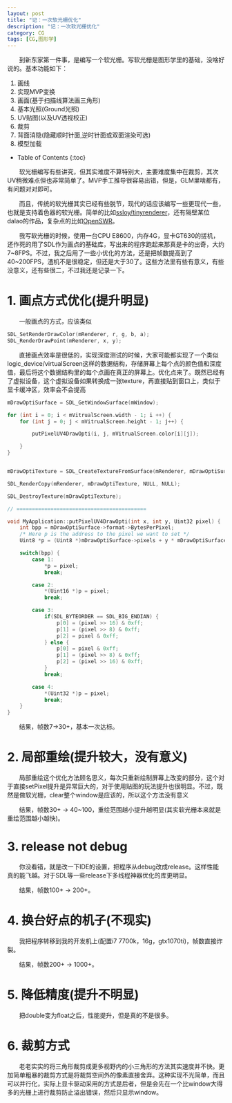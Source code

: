 ```yaml
---
layout: post
title: "记：一次软光栅优化"
description: "记：一次软光栅优化"
category: CG
tags: [CG,图形学]
---
```


&nbsp; &nbsp; &nbsp; &nbsp;到新东家第一件事，是编写一个软光栅。写软光栅是图形学里的基础，没啥好说的。基本功能如下：

1. 画线
2. 实现MVP变换
3. 画面(基于扫描线算法画三角形)
4. 基本光照(Ground光照)
5. UV贴图(以及UV透视校正)
6. 裁剪
7. 背面消隐(隐藏顺时针面,逆时针面或双面渲染可选)
8. 模型加载

<!-- more -->

* Table of Contents
{:toc}

&nbsp; &nbsp; &nbsp; &nbsp;软光栅编写有些讲究，但其实难度不算特别大，主要难度集中在裁剪，其次UV稍微难点但也非常简单了。MVP手工推导很容易出错，但是，GLM里啥都有，有问题对对即可。

&nbsp; &nbsp; &nbsp; &nbsp;而且，传统的软光栅其实已经有些脱节，现代的话应该编写一些更现代一些，也就是支持着色器的软光栅。简单的比如[ssloy/tinyrenderer](https://github.com/ssloy/tinyrenderer)，还有隔壁某位dalao的作品，复杂点的比如[OpenSWR](http://openswr.org/)。

&nbsp; &nbsp; &nbsp; &nbsp;我写软光栅的时候，使用一台CPU E8600，内存4G，显卡GT630的搓机，还作死的用了SDL作为画点的基础库，写出来的程序跑起来那真是卡的出奇，大约7~8FPS。不过，我之后用了一些小优化的方法，还是把帧数提高到了40~200FPS，渣机不是很稳定，但还是大于30了。这些方法里有些有意义，有些没意义，还有些很二，不过我还是记录一下。

# 1. 画点方式优化(提升明显)

&nbsp; &nbsp; &nbsp; &nbsp;一般画点的方式，应该类似

```c++
SDL_SetRenderDrawColor(mRenderer, r, g, b, a);
SDL_RenderDrawPoint(mRenderer, x, y);
```

&nbsp; &nbsp; &nbsp; &nbsp;直接画点效率是很低的，实现深度测试的时候，大家可能都实现了一个类似logic_device/virtualScreen这样的数据结构，存储屏幕上每个点的颜色值和深度值，最后将这个数据结构里的每个点画在真正的屏幕上。优化点来了。既然已经有了虚拟设备，这个虚拟设备如果转换成一张texture，再直接贴到窗口上，类似于显卡缓冲区，效率会不会提高

```c++
mDrawOptiSurface = SDL_GetWindowSurface(mWindow);

for (int i = 0; i < mVitrualScreen.width - 1; i ++) {
    for (int j = 0; j < mVitrualScreen.height - 1; j++) {

        putPixelUV4DrawOpti(i, j, mVitrualScreen.color[i][j]);

    }
}


mDrawOptiTexture = SDL_CreateTextureFromSurface(mRenderer, mDrawOptiSurface);

SDL_RenderCopy(mRenderer, mDrawOptiTexture, NULL, NULL);

SDL_DestroyTexture(mDrawOptiTexture);

// ==========================================

void MyApplication::putPixelUV4DrawOpti(int x, int y, Uint32 pixel) {
    int bpp = mDrawOptiSurface->format->BytesPerPixel;
    /* Here p is the address to the pixel we want to set */
    Uint8 *p = (Uint8 *)mDrawOptiSurface->pixels + y * mDrawOptiSurface->pitch + x * bpp;

    switch(bpp) {
        case 1:
            *p = pixel;
            break;

        case 2:
            *(Uint16 *)p = pixel;
            break;

        case 3:
            if(SDL_BYTEORDER == SDL_BIG_ENDIAN) {
                p[0] = (pixel >> 16) & 0xff;
                p[1] = (pixel >> 8) & 0xff;
                p[2] = pixel & 0xff;
            } else {
                p[0] = pixel & 0xff;
                p[1] = (pixel >> 8) & 0xff;
                p[2] = (pixel >> 16) & 0xff;
            }
            break;

        case 4:
            *(Uint32 *)p = pixel;
            break;
    }
}
```

&nbsp; &nbsp; &nbsp; &nbsp;结果，帧数7->30+，基本一次达标。

# 2. 局部重绘(提升较大，没有意义)

&nbsp; &nbsp; &nbsp; &nbsp;局部重绘这个优化方法顾名思义，每次只重新绘制屏幕上改变的部分，这个对于直接setPixel提升是异常巨大的，对于使用贴图的玩法提升也很明显。不过，既然是做软光栅，clear整个window是应该的，所以这个方法没有意义

&nbsp; &nbsp; &nbsp; &nbsp;结果，帧数30+ -> 40~100，重绘范围越小提升越明显(其实软光栅本来就是重绘范围越小越快)。

# 3. release not debug

&nbsp; &nbsp; &nbsp; &nbsp;你没看错，就是改一下IDE的设置，把程序从debug改成release。这样性能真的能飞越。对于SDL等一些release下多线程神器优化的库更明显。

&nbsp; &nbsp; &nbsp; &nbsp;结果，帧数100+ -> 200+。

# 4. 换台好点的机子(不现实)

&nbsp; &nbsp; &nbsp; &nbsp;我把程序转移到我的开发机上(配置i7 7700k，16g，gtx1070ti)，帧数直接炸裂。

&nbsp; &nbsp; &nbsp; &nbsp;结果，帧数200+ -> 1000+。

# 5. 降低精度(提升不明显)

&nbsp; &nbsp; &nbsp; &nbsp;把double变为float之后，性能提升，但是真的不是很多。

# 6. 裁剪方式

&nbsp; &nbsp; &nbsp; &nbsp;老老实实的将三角形裁剪成更多视野内的小三角形的方法其实速度并不快。更加简单粗暴的裁剪方式是将裁剪空间外的像素直接舍弃。这种实现不光简单，而且可以并行化，实际上显卡驱动采用的方式是后者，但是会先在一个比window大得多的光栅上进行裁剪防止溢出错误，然后只显示window。

